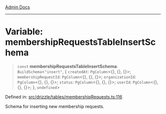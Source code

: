 [Admin Docs](/)

***

# Variable: membershipRequestsTableInsertSchema

> `const` **membershipRequestsTableInsertSchema**: `BuildSchema`\<`"insert"`, \{ `createdAt`: `PgColumn`\<\{\}, \{\}, \{\}\>; `membershipRequestId`: `PgColumn`\<\{\}, \{\}, \{\}\>; `organizationId`: `PgColumn`\<\{\}, \{\}, \{\}\>; `status`: `PgColumn`\<\{\}, \{\}, \{\}\>; `userId`: `PgColumn`\<\{\}, \{\}, \{\}\>; \}, `undefined`\>

Defined in: [src/drizzle/tables/membershipRequests.ts:116](https://github.com/NishantSinghhhhh/talawa-api/blob/cecfd40a68e5e0e9c8a0b8efd045a3c4381a2c01/src/drizzle/tables/membershipRequests.ts#L116)

Schema for inserting new membership requests.
